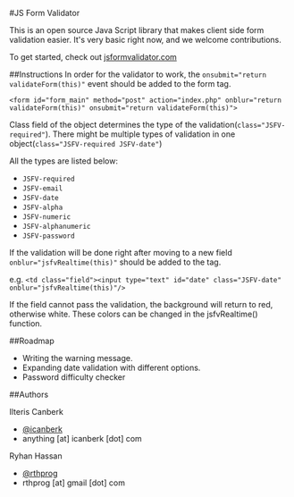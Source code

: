 #JS Form Validator

This is an open source Java Script library that makes client side form validation easier. 
It's very basic right now, and we welcome contributions.

To get started, check out  [jsformvalidator.com](http://www.jsformvalidator.com/ "jsformvalidator") 

##Instructions
In order for the validator to work, the `onsubmit="return validateForm(this)"` event should be added to the form tag. 

`<form id="form_main" method="post" action="index.php" onblur="return validateForm(this)" onsubmit="return validateForm(this)">`

Class field of the object determines the type of the validation(`class="JSFV-required"`). 
There might be multiple types of validation in one object(`class="JSFV-required JSFV-date"`) 

All the types are listed below:

- `JSFV-required`
- `JSFV-email`
- `JSFV-date`
- `JSFV-alpha`
- `JSFV-numeric`
- `JSFV-alphanumeric`
- `JSFV-password`

If the validation will be done right after moving to a new field 
`onblur="jsfvRealtime(this)"` should be added to the tag.

e.g. 
`<td class="field"><input type="text" id="date" class="JSFV-date" onblur="jsfvRealtime(this)"/>`

If the field cannot pass the validation, the background will return to red, otherwise white. 
These colors can be changed in the jsfvRealtime() function. 

##Roadmap

- Writing the warning message.
- Expanding date validation with different options.
- Password difficulty checker

##Authors

Ilteris Canberk

- [@icanberk](https://twitter.com/icanberk "@icanberk") 
- anything [at] icanberk [dot] com

Ryhan Hassan

- [@rthprog](https://twitter.com/rthprog "@rthprog") 
- rthprog [at] gmail [dot] com